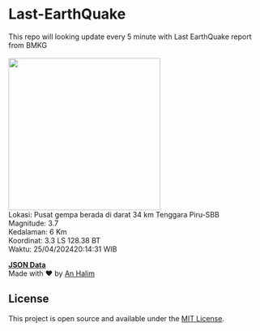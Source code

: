 # Last-EarthQuake
This repo will looking update every 5 minute with Last EarthQuake report from BMKG
<br>
<br>
<img src="https://static.bmkg.go.id/20240425201431.mmi.jpg" width="300"/>
<br>
Lokasi: Pusat gempa berada di darat 34 km Tenggara Piru-SBB <br>
Magnitude: 3.7 <br>
Kedalaman: 6 Km <br>
Koordinat: 3.3 LS 128.38 BT <br>
Waktu: 25/04/202420:14:31 WIB <br>

<a href="./data/data.json">**JSON Data**</a>
<br>
Made with ❤️ by <a href="https://github.com/an-halim">An Halim</a>
## License

This project is open source and available under the [MIT License](LICENSE).
